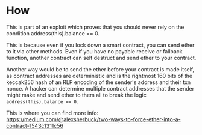 # How

This is part of an exploit which proves that you should never rely on the condition address(this).balance == 0.

This is because even if you lock down a smart contract, you can send ether to it via other methods. Even if you have no payable receive or fallback function, another contract can self destruct and send ether to your contract. 

Another way would be to send the ether before your contract is made itself, as contract addresses are deterministic and is the rightmost 160 bits of the keccak256 hash of an RLP encoding of the sender's address and their txn nonce. A hacker can determine multiple contract addresses that the sender might make and send ether to them all to break the logic `address(this).balance == 0`.

This is where you can find more info: https://medium.com/@alexsherbuck/two-ways-to-force-ether-into-a-contract-1543c1311c56